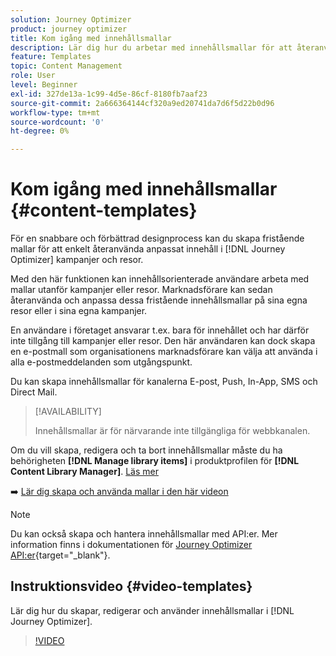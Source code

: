 ```yaml
---
solution: Journey Optimizer
product: journey optimizer
title: Kom igång med innehållsmallar
description: Lär dig hur du arbetar med innehållsmallar för att återanvända innehåll i Journey Optimizer kampanjer och resor
feature: Templates
topic: Content Management
role: User
level: Beginner
exl-id: 327de13a-1c99-4d5e-86cf-8180fb7aaf23
source-git-commit: 2a666364144cf320a9ed20741da7d6f5d22b0d96
workflow-type: tm+mt
source-wordcount: '0'
ht-degree: 0%

---
```



# Kom igång med innehållsmallar {#content-templates}

För en snabbare och förbättrad designprocess kan du skapa fristående mallar för att enkelt återanvända anpassat innehåll i [!DNL Journey Optimizer] kampanjer och resor.

Med den här funktionen kan innehållsorienterade användare arbeta med mallar utanför kampanjer eller resor. Marknadsförare kan sedan återanvända och anpassa dessa fristående innehållsmallar på sina egna resor eller i sina egna kampanjer.

<!--![](../rn/assets/do-not-localize/content-template.gif)-->

En användare i företaget ansvarar t.ex. bara för innehållet och har därför inte tillgång till kampanjer eller resor. Den här användaren kan dock skapa en e-postmall som organisationens marknadsförare kan välja att använda i alla e-postmeddelanden som utgångspunkt.

Du kan skapa innehållsmallar för kanalerna E-post, Push, In-App, SMS och Direct Mail.

>[!AVAILABILITY]
>
>Innehållsmallar är för närvarande inte tillgängliga för webbkanalen.

Om du vill skapa, redigera och ta bort innehållsmallar måste du ha behörigheten **[!DNL Manage library items]** i produktprofilen för **[!DNL Content Library Manager]**. [Läs mer](../administration/ootb-product-profiles.md#content-library-manager)

➡️ [Lär dig skapa och använda mallar i den här videon](#video-templates)

>[!NOTE]
>
>Du kan också skapa och hantera innehållsmallar med API:er. Mer information finns i dokumentationen för [Journey Optimizer API:er](https://developer.adobe.com/journey-optimizer-apis/references/content/){target="_blank"}.

## Instruktionsvideo {#video-templates}

Lär dig hur du skapar, redigerar och använder innehållsmallar i [!DNL Journey Optimizer].

>[!VIDEO](https://video.tv.adobe.com/v/3413743/?quality=12)
